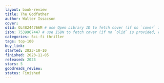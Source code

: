 ```yaml
---
layout: book-review
title: The Godfather
author: Walter Issacson
cover:
olid: OL48244766M # use Open Library ID to fetch cover (if no `cover` is provided)
isbn: 7539967447 # use ISBN to fetch cover (if no `olid` is provided, dashes are optional)
categories: Sci-fi thriller
tags: top-100
buy_link:
started: 2023-10-10
finished: 2023-11-05
released: 2023
stars: 5
goodreads_review:
status: Finished
---
```

